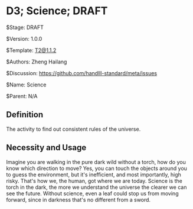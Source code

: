 # D3; Science; DRAFT

$Stage: DRAFT

$Version: 1.0.0

$Template: T2@1.1.2

$Authors: Zheng Hailang

$Discussion: https://github.com/handlll-standard/meta/issues

$Name: Science

$Parent: N/A

## Definition

The activity to find out consistent rules of the universe.

## Necessity and Usage

Imagine you are walking in the pure dark wild without a torch, how do you know which direction to move? Yes, you can touch the objects around you to guess the environment, but it's inefficient, and
most importantly, high risky. That's how we, the human, got where we are today. Science is the torch in the dark, the more we understand the universe the clearer we can see the future. Without science, even a
leaf could stop us from moving forward, since in darkness that's no different from a sword.
